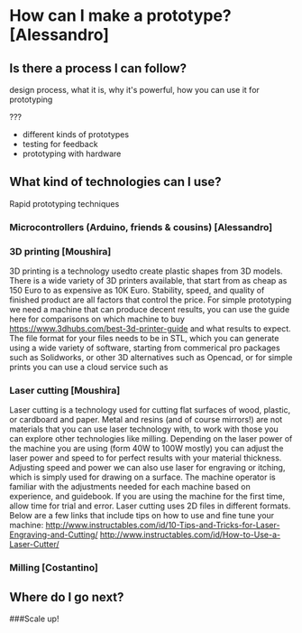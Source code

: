 # How can I make a prototype? [Alessandro]

## Is there a process I can follow?
design process, what it is, why it's powerful, how you can use it for prototyping

??? 
- different kinds of prototypes
- testing for feedback
- prototyping with hardware



## What kind of technologies can I use?
Rapid prototyping techniques

### Microcontrollers (Arduino, friends & cousins) [Alessandro]

### 3D printing  [Moushira]
3D printing is a technology usedto create plastic shapes from 3D models.  There is a wide variety of 3D printers available, that start from as cheap as 150 Euro to as expensive as 10K Euro.  Stability, speed, and quality of finished product are all factors that control the price.    For simple prototyping we need a machine that can produce decent results, you can use the guide here for comparisons on which machine to buy https://www.3dhubs.com/best-3d-printer-guide and what results to expect.   
The file format for your files needs to be in STL, which you can generate using a wide variety of software, starting from commerical pro packages such as Solidworks, or other 3D alternatives such as Opencad, or for simple prints you can use a cloud service such as 

### Laser cutting [Moushira]
Laser cutting is a technology used for cutting flat surfaces of wood, plastic, or cardboard and paper.  Metal and resins (and of course mirrors!) are not materials that you can use laser technology with, to work with those you can explore other technologies like milling.   Depending on the laser power of the machine you are using (form 40W to 100W mostly) you can adjust the laser power and speed to for perfect results with your material thickness.  Adjusting speed and power we can also use laser for engraving or itching, which is simply used for drawing on a surface. 
The machine operator is familiar with the adjustments needed for each machine based on experience, and guidebook. If you are using the machine for the first time, allow time for trial and error.    Laser cutting uses 2D files in different formats.  Below are a few links that include tips on how to use and fine tune your machine:
http://www.instructables.com/id/10-Tips-and-Tricks-for-Laser-Engraving-and-Cutting/
http://www.instructables.com/id/How-to-Use-a-Laser-Cutter/

### Milling [Costantino]

## Where do I go next?
###Scale up!












